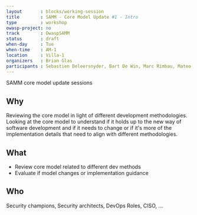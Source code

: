 ```yaml
---
layout       : blocks/working-session
title        : SAMM - Core Model Update #1 - Intro
type         : workshop
owasp-project: no
track        : OwaspSAMM
status       : draft
when-day     : Tue
when-time    : AM-1
location     : Villa-1
organizers   : Brian Glas
participants : Sebastien Deleersnyder, Bart De Win, Marc Rimbau, Mateo Martinez, Yan Kravchenko, Timo Pagel, Viktor Lindstrom
---
```


SAMM core model update sessions

## Why

Reviewing the core model in light of different development methodologies. Looking at the core model to understand if it holds up to the new way of software development and if it needs to change or if it's more of the implementation details that need to align with different methodologies.

## What

- Review core model related to different dev methods
- Evaluate if model changes or implementation guidance

## Who

Security champions, Security architects, DevOps Roles, CISO, ...
